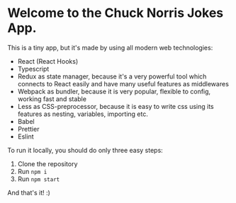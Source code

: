 # Welcome to the Chuck Norris Jokes App.

This is a tiny app, but it's made by using all modern web technologies:

* React (React Hooks)
* Typescript
* Redux as state manager, because it's a very powerful tool which connects to React easily and have many useful features as middlewares
* Webpack as bundler, because it is very popular, flexible to config, working fast and stable
* Less as CSS-preprocessor, because it is easy to write css using its features as nesting, variables, importing etc.
* Babel
* Prettier
* Eslint

To run it locally, you should do only three easy steps:

1. Clone the repository
2. Run `npm i`
3. Run `npm start`

And that's it! :)
